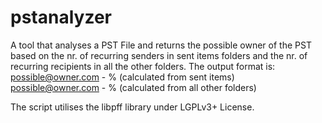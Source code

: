 # pstanalyzer

A tool that analyses a PST File and returns the possible owner of the PST based on the nr. of recurring senders in sent items folders and the nr. of recurring recipients in all the other folders.
The output format is:
 possible@owner.com - % (calculated from sent items)
 possible@owner.com - % (calculated from all other folders)
 
 
The script utilises the libpff library under LGPLv3+ License.
